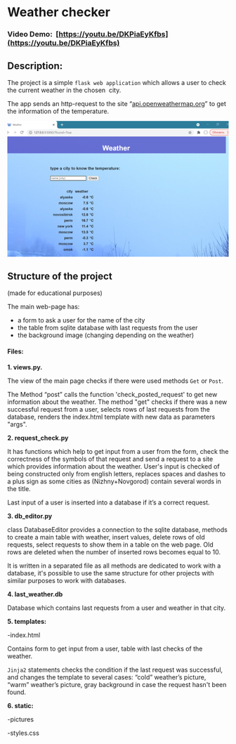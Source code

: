 # Weather checker

### Video Demo:  [https://youtu.be/DKPiaEyKfbs](https://youtu.be/DKPiaEyKfbs)

## Description:

The project is a simple `flask web application` which allows a user to check the current weather in the chosen  city.

The app sends an http-request to the site “[api.openweathermap.org]()” to get the information of the temperature.

![](image/README/1651653010717.png)

## Structure of the project

(made for educational purposes)


The main web-page has:

- a form to ask a user for the name of the city 
- the table from sqlite database with last requests from the user
- the background image (changing depending on the weather)

#### Files:

**1. views.py.**

The view of the main page checks if there were used methods `Get` or `Post`.

The Method “post” calls the function 'check_posted_request' to get new information about the weather. The method "get" checks if there was a new successful request from a user, selects rows of last requests from the database, renders the index.html template with new data as parameters "args".

**2. request_check.py**

It has functions which help to get input from a user from the form, check the correctness of the symbols of that request and send a request to a site which provides information about the weather. User's input is checked of being constructed only from english letters, replaces spaces and dashes to a plus sign as some cities as (Nizhny+Novgorod) contain several words in the title.

Last input of a user is inserted into a database if it’s a correct request.

**3. db_editor.py**

class DatabaseEditor provides a connection to the sqlite database, methods to create a main table with weather, insert values, delete rows of old requests, select requests to show them in a table on the web page. Old rows are deleted when the number of inserted rows becomes equal to 10.

It is written in a separated file as all methods are dedicated to work with a database, it's possible to use the same structure for other projects with similar purposes to work with databases.

**4. last_weather.db**

Database which contains last requests from a user and weather in that city.

**5. templates:**

-index.html

Contains form to get input from a user, table with last checks of the weather.

`Jinja2` statements checks the condition if the last request was successful, and changes the template to several cases: “cold” weather’s picture, “warm” weather’s picture, gray background in case the request hasn't been found.

**6. static:**

-pictures

-styles.css
